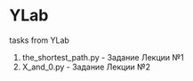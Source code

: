 # YLab
tasks from YLab
1. the_shortest_path.py - Задание Лекции №1
2. X_and_0.py - Задание Лекции №2
